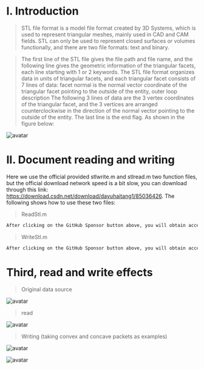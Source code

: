 #  I. Introduction 

>  STL file format is a model file format created by 3D Systems, which is used to represent triangular meshes, mainly used in CAD and CAM fields. STL can only be used to represent closed surfaces or volumes functionally, and there are two file formats: text and binary. 

>  The first line of the STL file gives the file path and file name, and the following line gives the geometric information of the triangular facets, each line starting with 1 or 2 keywords. The STL file format organizes data in units of triangular facets, and each triangular facet consists of 7 lines of data: facet normal is the normal vector coordinate of the triangular facet pointing to the outside of the entity, outer loop description The following 3 lines of data are the 3 vertex coordinates of the triangular facet, and the 3 vertices are arranged counterclockwise in the direction of the normal vector pointing to the outside of the entity. The last line is the end flag. As shown in the figure below: 

![avatar]( b1bd6d09e3d844f3a2d10bb5c6fe0689.png) 

#  II. Document reading and writing 

Here we use the official provided stlwrite.m and stlread.m two function files, but the official download network speed is a bit slow, you can download through this link: https://download.csdn.net/download/dayuhaitang1/85036426. The following shows how to use these two files: 

>  ReadStl.m 

 ```python  
After clicking on the GitHub Sponsor button above, you will obtain access permissions to my private code repository ( https://github.com/slowlon/my_code_bar ) to view this blog code. By searching the code number of this blog, you can find the code you need, code number is: 2024020309574059477
 ```  
>  WriteStl.m 

 ```python  
After clicking on the GitHub Sponsor button above, you will obtain access permissions to my private code repository ( https://github.com/slowlon/my_code_bar ) to view this blog code. By searching the code number of this blog, you can find the code you need, code number is: 2024020309574059477
 ```  
#  Third, read and write effects 

>  Original data source 

![avatar]( 88fb19d512c84651ac3283ac367c427d.png) 

>  read 

![avatar]( 40e976d7e326418aad848b3ef20d10b5.png) 

>  Writing (taking convex and concave packets as examples) 

![avatar]( 0d94eca4a5124ce79b62beb203310a1d.png) 

![avatar]( 9cb61657759e4f0db6c19fbe1a4ffd5f.png) 

